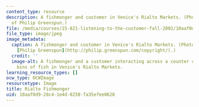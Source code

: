 ```yaml
---
content_type: resource
description: A fishmonger and customer in Venice's Rialto Markets. (Photo courtesy
  of Philip Greenspun.)
file: /media/courses/15-821-listening-to-the-customer-fall-2002/10aaf0d928c41e4d8258fa35efee0628_15-821f02.jpg
file_type: image/jpeg
image_metadata:
  caption: A fishmonger and customer in Venice's Rialto Markets. (Photo courtesy of
    [Philip Greenspun](http://philip.greenspun.com/copyright/).)
  credit: ''
  image-alt: A fishmonger and a customer interacting across a counter covered with
    bins of fish in Venice's Rialto Markets.
learning_resource_types: []
ocw_type: OCWImage
resourcetype: Image
title: Rialto Fishmonger
uid: 10aaf0d9-28c4-1e4d-8258-fa35efee0628
---
```

